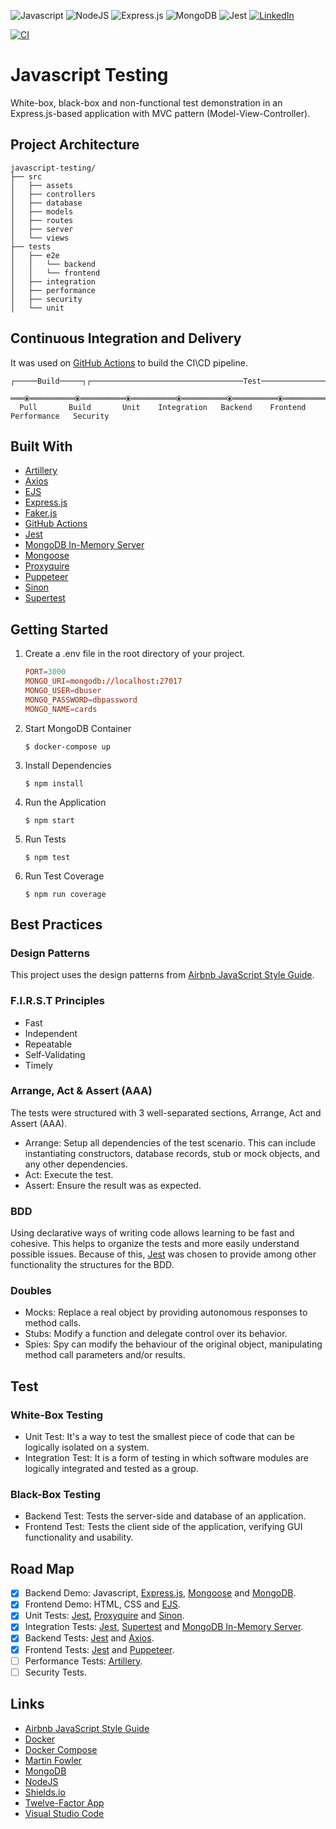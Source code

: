 <p>
    <img alt="Javascript" src="https://img.shields.io/badge/javascript-%23323330.svg?style=for-the-badge&logo=javascript&logoColor=%23F7DF1E"/>
    <img alt="NodeJS" src="https://img.shields.io/badge/node.js-%2343853D.svg?style=for-the-badge&logo=node.js&logoColor=white"/>
    <img alt="Express.js" src="https://img.shields.io/badge/express.js-%23404d59.svg?style=for-the-badge&logo=express&logoColor=%2361DAFB"/>
    <img alt="MongoDB" src="https://img.shields.io/badge/MongoDB-%234ea94b.svg?style=for-the-badge&logo=mongodb&logoColor=white"/>
    <img alt="Jest" src="https://img.shields.io/badge/-jest-%23C21325?style=for-the-badge&logo=jest&logoColor=white"/>
    <a href="https://linkedin.com/in/leonardo-duprates">
        <img alt="LinkedIn" src="https://img.shields.io/badge/linkedin-%230077B5.svg?&style=for-the-badge&logo=linkedin&logoColor=white"/>
    </a>
</p>

[![CI](https://github.com/leoduprates/javascript-testing/actions/workflows/ci.yml/badge.svg?branch=main)](https://github.com/leoduprates/javascript-testing/actions/workflows/ci.yml)

# Javascript Testing

White-box, black-box and non-functional test demonstration in an Express.js-based application with MVC pattern (Model-View-Controller).

## Project Architecture

```shell
javascript-testing/
├── src
│   ├── assets
│   ├── controllers
│   ├── database
│   ├── models
│   ├── routes
│   ├── server
│   └── views
├── tests
│   ├── e2e
│   │   └── backend
│   │   └── frontend
│   ├── integration
│   ├── performance
│   ├── security
│   └── unit

```
## Continuous Integration and Delivery

It was used on [GitHub Actions](https://github.com/features/actions) to build the CI\CD pipeline.

```shell
┌─────Build─────┐┌──────────────────────────────────Test───────────────────────────────────┐

═══⦿══════════⦿══════════⦿══════════⦿══════════⦿══════════⦿═══════════⦿═══════════⦿═══ 
  Pull       Build       Unit    Integration   Backend    Frontend   Performance   Security
```

## Built With

* [Artillery](https://github.com/artilleryio/artillery)
* [Axios](https://github.com/axios/axios)
* [EJS](https://ejs.co/)
* [Express.js](https://expressjs.com/)
* [Faker.js](https://github.com/Marak/Faker.js)
* [GitHub Actions](https://github.com/features/actions)
* [Jest](https://github.com/facebook/jest)
* [MongoDB In-Memory Server](https://github.com/nodkz/mongodb-memory-server)
* [Mongoose](https://github.com/Automattic/mongoose)
* [Proxyquire](https://github.com/thlorenz/proxyquire)
* [Puppeteer](https://github.com/puppeteer/puppeteer)
* [Sinon](https://github.com/sinonjs/sinon)
* [Supertest](https://github.com/visionmedia/supertest)

## Getting Started

1. Create a .env file in the root directory of your project. 

    ```toml
    PORT=3000
    MONGO_URI=mongodb://localhost:27017
    MONGO_USER=dbuser
    MONGO_PASSWORD=dbpassword
    MONGO_NAME=cards
    ```

2. Start MongoDB Container

    ```shell
    $ docker-compose up
    ```

3. Install Dependencies

    ```shell
    $ npm install
    ```

4. Run the Application

    ```shell
    $ npm start
    ```

5. Run Tests

    ```shell
    $ npm test
    ```

6. Run Test Coverage

    ```shell
    $ npm run coverage
    ```

## Best Practices

### Design Patterns

This project uses the design patterns from [Airbnb JavaScript Style Guide](https://github.com/airbnb/javascript).

### F.I.R.S.T Principles

* Fast
* Independent
* Repeatable
* Self-Validating
* Timely

### Arrange, Act & Assert (AAA)

The tests were structured with 3 well-separated sections, Arrange, Act and Assert (AAA).

* Arrange: Setup all dependencies of the test scenario. This can include instantiating constructors, database records, stub or mock objects, and any other dependencies.
* Act: Execute the test.
* Assert: Ensure the result was as expected.

### BDD

Using declarative ways of writing code allows learning to be fast and cohesive. This helps to organize the tests and more easily understand possible issues. Because of this, [Jest](https://jestjs.io/) was chosen to provide among other functionality the structures for the BDD.

### Doubles

* Mocks: Replace a real object by providing autonomous responses to method calls.
* Stubs: Modify a function and delegate control over its behavior.
* Spies: Spy can modify the behaviour of the original object, manipulating method call parameters and/or results.

## Test

### White-Box Testing

* Unit Test: It's a way to test the smallest piece of code that can be logically isolated on a system.
* Integration Test: It is a form of testing in which software modules are logically integrated and tested as a group.

### Black-Box Testing

* Backend Test: Tests the server-side and database of an application.
* Frontend Test: Tests the client side of the application, verifying GUI functionality and usability.

## Road Map

- [x] Backend Demo: Javascript, [Express.js](https://expressjs.com/), [Mongoose](https://github.com/Automattic/mongoose) and [MongoDB](https://www.mongodb.com/).
- [x] Frontend Demo: HTML, CSS and [EJS](https://ejs.co/).
- [x] Unit Tests: [Jest](https://github.com/facebook/jest), [Proxyquire](https://github.com/thlorenz/proxyquire) and [Sinon](https://github.com/sinonjs/sinon).
- [x] Integration Tests: [Jest](https://github.com/facebook/jest), [Supertest](https://github.com/visionmedia/supertest) and [MongoDB In-Memory Server](https://github.com/nodkz/mongodb-memory-server).
- [x] Backend Tests: [Jest](https://github.com/facebook/jest) and [Axios](https://github.com/axios/axios).
- [x] Frontend Tests: [Jest](https://github.com/facebook/jest) and [Puppeteer](https://github.com/puppeteer/puppeteer).
- [ ] Performance Tests: [Artillery](https://github.com/artilleryio/artillery).
- [ ] Security Tests.  

## Links
* [Airbnb JavaScript Style Guide](https://github.com/airbnb/javascript)
* [Docker](https://docs.docker.com/get-docker/)
* [Docker Compose](https://docs.docker.com/compose/install/)
* [Martin Fowler](https://martinfowler.com/)
* [MongoDB](https://www.mongodb.com/)
* [NodeJS](https://nodejs.org/en/download/)
* [Shields.io](https://github.com/Ileriayo/markdown-badges)
* [Twelve-Factor App](https://12factor.net/)
* [Visual Studio Code](https://code.visualstudio.com/download)
